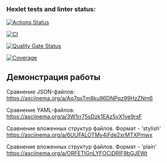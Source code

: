 ### Hexlet tests and linter status:

[![Actions Status](https://github.com/ValeriaZherditskaia/frontend-project-46/actions/workflows/hexlet-check.yml/badge.svg)](https://github.com/ValeriaZherditskaia/frontend-project-46/actions)

[![CI](https://github.com/ValeriaZherditskaia/frontend-project-46/actions/workflows/ci.yml/badge.svg)](https://github.com/ValeriaZherditskaia/frontend-project-46/actions/workflows/ci.yml)

[![Quality Gate Status](https://sonarcloud.io/api/project_badges/measure?project=ValeriaZherditskaia_frontend-project-46&metric=alert_status)](https://sonarcloud.io/summary/new_code?id=ValeriaZherditskaia_frontend-project-46)

[![Coverage](https://sonarcloud.io/api/project_badges/measure?project=ValeriaZherditskaia_frontend-project-46&metric=coverage)](https://sonarcloud.io/summary/new_code?id=ValeriaZherditskaia_frontend-project-46)

## Демонстрация работы

Сравнение JSON-файлов:
https://asciinema.org/a/Aq7qxTm8ku96DNPqz99HzZNm6

Сравнение YAML-файлов:
https://asciinema.org/a/3W1rr75sDzk1EAz5yX1ye9rsF

Сравнение вложенных структур файлов. Формат - 'stylish'
https://asciinema.org/a/6UUFALOTMv4iFde2xrMTXPmwx

Сравнение вложенных структур файлов. Формат - 'plain'
https://asciinema.org/a/ORFETlGnLYFOCiDRlF9bGJEWt
